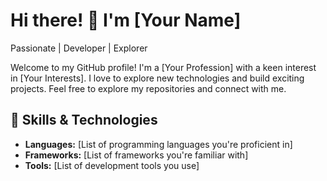 # Hi there! 👋 I'm [Your Name]

Passionate | Developer | Explorer

Welcome to my GitHub profile! I'm a [Your Profession] with a keen interest in [Your Interests]. I love to explore new technologies and build exciting projects. Feel free to explore my repositories and connect with me.

## 🔧 Skills & Technologies

- **Languages:** [List of programming languages you're proficient in]
- **Frameworks:** [List of frameworks you're familiar with]
- **Tools:** [List of development tools you use]

